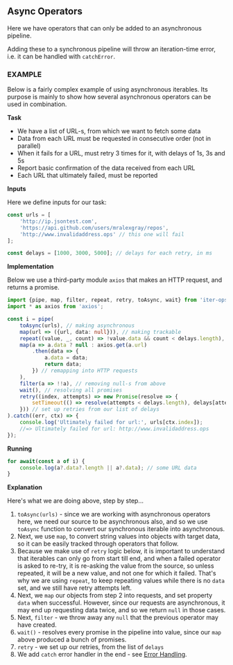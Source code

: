 Async Operators
---------------

Here we have operators that can only be added to an asynchronous pipeline.

Adding these to a synchronous pipeline will throw an iteration-time error, i.e. it can be handled with `catchError`.

### EXAMPLE

Below is a fairly complex example of using asynchronous iterables. Its purpose is mainly to show how several
asynchronous operators can be used in combination.

**Task**

* We have a list of URL-s, from which we want to fetch some data
* Data from each URL must be requested in consecutive order (not in parallel)
* When it fails for a URL, must retry 3 times for it, with delays of 1s, 3s and 5s
* Report basic confirmation of the data received from each URL
* Each URL that ultimately failed, must be reported

**Inputs**

Here we define inputs for our task:

```ts
const urls = [
    'http://ip.jsontest.com',
    'https://api.github.com/users/mralexgray/repos',
    'http://www.invalidaddress.ops' // this one will fail
];

const delays = [1000, 3000, 5000]; // delays for each retry, in ms
```

**Implementation**

Below we use a third-party module `axios` that makes an HTTP request, and returns a promise.

```ts
import {pipe, map, filter, repeat, retry, toAsync, wait} from 'iter-ops';
import * as axios from 'axios';

const i = pipe(
    toAsync(urls), // making asynchronous
    map(url => ({url, data: null})), // making trackable
    repeat((value, _, count) => !value.data && count < delays.length), // repeating while no data and attempts left
    map(a => a.data ? null : axios.get(a.url)
        .then(data => {
            a.data = data;
            return data;
        }) // remapping into HTTP requests
    ),
    filter(a => !!a), // removing null-s from above
    wait(), // resolving all promises
    retry((index, attempts) => new Promise(resolve => {
        setTimeout(() => resolve(attempts < delays.length), delays[attempts]);
    })) // set up retries from our list of delays
).catch((err, ctx) => {
    console.log('Ultimately failed for url:', urls[ctx.index]);
    //=> Ultimately failed for url: http://www.invalidaddress.ops
});
```

**Running**

```ts
for await(const a of i) {
    console.log(a?.data?.length || a?.data); // some URL data
}
```

**Explanation**

Here's what we are doing above, step by step...

1. `toAsync(urls)` - since we are working with asynchronous operators here, we need our source to be
asynchronous also, and so we use `toAsync` function to convert our synchronous iterable into asynchronous.
2. Next, we use `map`, to convert string values into objects with target data, so it can be easily tracked
through operators that follow.
3. Because we make use of `retry` logic below, it is important to understand that iterables can only go from
start till end, and when a failed operator is asked to re-try, it is re-asking the value from the source,
so unless repeated, it will be a new value, and not one for which it failed. That's why we are using `repeat`,
to keep repeating values while there is no `data` set, and we still have retry attempts left.
4. Next, we `map` our objects from step 2 into requests, and set property `data` when successful. However,
since our requests are asynchronous, it may end up requesting data twice, and so we return `null` in those cases.
5. Next, `filter` - we throw away any `null` that the previous operator may have created.
6. `wait()` - resolves every promise in the pipeline into value, since our `map` above produced a bunch of promises.
7. `retry` - we set up our retries, from the list of `delays`
8. We add `catch` error handler in the end - see [Error Handling].


[Error Handling]:https://github.com/vitaly-t/iter-ops/wiki/Error-Handling
